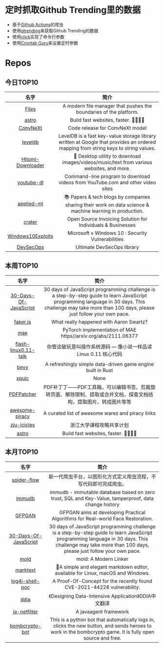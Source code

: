 # 定时抓取Github Trending里的数据
* 基于[Github Actions](https://docs.github.com/en/actions)的爬虫
* 使用[gtrending](https://github.com/hedythedev/gtrending)来获取Github Trending的数据
* 使用[click](https://github.com/pallets/click)实现了命令行参数
* 使用[Crontab Guru](https://crontab.guru/)来设置定时参数

# Repos
## 今日TOP10 
<!-- START OF DAILY_TOP10_REPOS -->
| 名字 | 简介 |
| :----: | :----: |
| [Files](https://github.com/files-community/Files) | A modern file manager that pushes the boundaries of the platform. |
| [astro](https://github.com/withastro/astro) | Build fast websites, faster. 🚀🧑‍🚀✨ |
| [ConvNeXt](https://github.com/facebookresearch/ConvNeXt) | Code release for ConvNeXt model |
| [leveldb](https://github.com/google/leveldb) | LevelDB is a fast key-value storage library written at Google that provides an ordered mapping from string keys to string values. |
| [Hitomi-Downloader](https://github.com/KurtBestor/Hitomi-Downloader) | 🍰 Desktop utility to download images/videos/music/text from various websites, and more. |
| [youtube-dl](https://github.com/ytdl-org/youtube-dl) | Command-line program to download videos from YouTube.com and other video sites |
| [applied-ml](https://github.com/eugeneyan/applied-ml) | 📚 Papers & tech blogs by companies sharing their work on data science & machine learning in production. |
| [crater](https://github.com/crater-invoice/crater) | Open Source Invoicing Solution for Individuals & Businesses |
| [Windows10Exploits](https://github.com/nu11secur1ty/Windows10Exploits) | Microsoft » Windows 10 : Security Vulnerabilities |
| [DevSecOps](https://github.com/sottlmarek/DevSecOps) | Ultimate DevSecOps library |
<!-- END OF DAILY_TOP10_REPOS -->

## 本周TOP10
<!-- START OF WEEKLY_TOP10_REPOS -->
| 名字 | 简介 |
| :----: | :----: |
| [30-Days-Of-JavaScript](https://github.com/Asabeneh/30-Days-Of-JavaScript) | 30 days of JavaScript programming challenge is a step-by-step guide to learn JavaScript programming language in 30 days. This challenge may take more than 100 days, please just follow your own pace. |
| [faker.js](https://github.com/Marak/faker.js) | What really happened with Aaron Swartz? |
| [mae](https://github.com/facebookresearch/mae) | PyTorch implementation of MAE https//arxiv.org/abs/2111.06377 |
| [flash-linux0.11-talk](https://github.com/sunym1993/flash-linux0.11-talk) | 你管这破玩意叫操作系统源码 — 像小说一样品读 Linux 0.11 核心代码 |
| [bevy](https://github.com/bevyengine/bevy) | A refreshingly simple data-driven game engine built in Rust |
| [xquic](https://github.com/alibaba/xquic) | None |
| [PDFPatcher](https://github.com/wmjordan/PDFPatcher) | PDF补丁丁——PDF工具箱，可以编辑书签、剪裁旋转页面、解除限制、提取或合并文档，探查文档结构，提取图片、转成图片等等 |
| [awesome-piracy](https://github.com/Igglybuff/awesome-piracy) | A curated list of awesome warez and piracy links |
| [zju-icicles](https://github.com/QSCTech/zju-icicles) | 浙江大学课程攻略共享计划 |
| [astro](https://github.com/withastro/astro) | Build fast websites, faster. 🚀🧑‍🚀✨ |
<!-- END OF WEEKLY_TOP10_REPOS -->

## 本月TOP10
<!-- START OF MONTHLY_TOP10_REPOS -->
| 名字 | 简介 |
| :----: | :----: |
| [spider-flow](https://github.com/ssssssss-team/spider-flow) | 新一代爬虫平台，以图形化方式定义爬虫流程，不写代码即可完成爬虫。 |
| [immudb](https://github.com/codenotary/immudb) | immudb - immutable database based on zero trust, SQL and Key-Value, tamperproof, data change history |
| [GFPGAN](https://github.com/TencentARC/GFPGAN) | GFPGAN aims at developing Practical Algorithms for Real-world Face Restoration. |
| [30-Days-Of-JavaScript](https://github.com/Asabeneh/30-Days-Of-JavaScript) | 30 days of JavaScript programming challenge is a step-by-step guide to learn JavaScript programming language in 30 days. This challenge may take more than 100 days, please just follow your own pace. |
| [mold](https://github.com/rui314/mold) | mold: A Modern Linker |
| [marktext](https://github.com/marktext/marktext) | 📝A simple and elegant markdown editor, available for Linux, macOS and Windows. |
| [log4j-shell-poc](https://github.com/kozmer/log4j-shell-poc) | A Proof-Of-Concept for the recently found CVE-2021-44228 vulnerability. |
| [ddia](https://github.com/Vonng/ddia) | 《Designing Data-Intensive Application》DDIA中文翻译 |
| [ja-netfilter](https://github.com/ja-netfilter/ja-netfilter) | A javaagent framework |
| [bombcrypto-bot](https://github.com/mpcabete/bombcrypto-bot) | This is a python bot that automatically logs in, clicks the new button, and sends heroes to work in the bombcrypto game. It is fully open source and free. |
<!-- END OF MONTHLY_TOP10_REPOS -->
